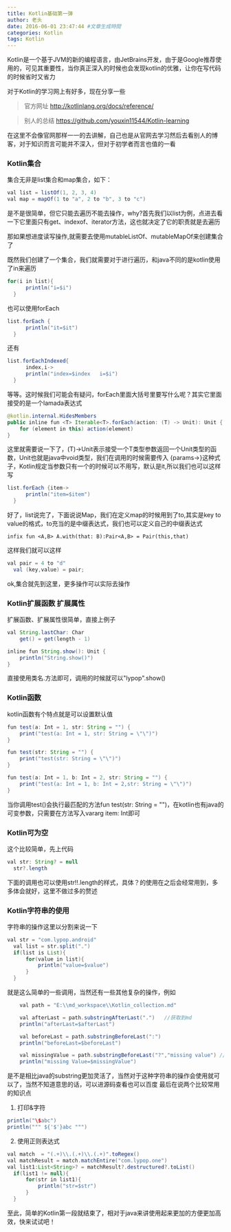 ```yaml
---
title: Kotlin基础第一弹
author: 老头
date: 2016-06-01 23:47:44 #文章生成時間
categories: Kotlin
tags: Kotlin
---
```


Kotlin是一个基于JVM的新的编程语言，由JetBrains开发，由于是Google推荐使用的，可见其重要性，当你真正深入的时候也会发现kotlin的优雅，让你在写代码的时候省时又省力

对于Kotlin的学习网上有好多，现在分享一些

> 官方网址 http://kotlinlang.org/docs/reference/

> 别人的总结 https://github.com/youxin11544/Kotlin-learning

在这里不会像官网那样一一的去讲解，自己也是从官网去学习然后去看别人的博客，对于知识而言可能并不深入，但对于初学者而言也值的一看

### Kotlin集合

集合无非是list集合和map集合，如下：
```java
val list = listOf(1, 2, 3, 4)
val map = mapOf(1 to "a", 2 to "b", 3 to "c")
```
是不是很简单，但它只能去遍历不能去操作，why?首先我们以list为例，点进去看一下它里面只有get、indexof、iterator方法，这也就决定了它的职责就是去遍历

那如果想进度读写操作,就需要去使用mutableListOf、mutableMapOf来创建集合了

既然我们创建了一个集合，我们就需要对于进行遍历，和java不同的是kotlin使用了in来遍历
```java
for(i in list){
      println("i=$i")
  }
```
也可以使用forEach
```java
list.forEach {
      println("it=$it")
  }
```
还有
```java
list.forEachIndexed{
      index,i->
      println("index=$index   i=$i")
  }
```
等等。这时候我们可能会有疑问，forEach里面大括号里要写什么呢？其实它里面接受的是一个lamada表达式
```java
@kotlin.internal.HidesMembers
public inline fun <T> Iterable<T>.forEach(action: (T) -> Unit): Unit {
    for (element in this) action(element)
}
```
这里就需要说一下了，(T)->Unit表示接受一个T类型参数返回一个Unit类型的函数，Unit也就是java中void类型，我们在调用的时候需要传入
{params->}这种式子，Kotlin规定当参数只有一个的时候可以不用写，默认是it,所以我们也可以这样写
```java
list.forEach {item->
      println("item=$item")
  }
```
好了，list说完了，下面说说Map，我们在定义map的时候用到了to,其实是key to value的格式，to充当的是中缀表达式，我们也可以定义自己的中缀表达式

	infix fun <A,B> A.with(that: B):Pair<A,B> = Pair(this,that)

这样我们就可以这样
```java
val pair = 4 to "d"
  val (key,value) = pair;
```
ok,集合就先到这里，更多操作可以实际去操作

### Kotlin扩展函数 扩展属性

扩展函数、扩展属性很简单，直接上例子
```java
val String.lastChar: Char
  	get() = get(length - 1)

inline fun String.show(): Unit {
    println("String.show()")
}
```
直接使用类名.方法即可，调用的时候就可以"lypop".show()

### Kotlin函数

kotlin函数有个特点就是可以设置默认值
```java
fun test(a: Int = 1, str: String = "") {
  	print("test(a: Int = 1, str: String = \"\")")
}

fun test(str: String = "") {
    print("test(str: String = \"\")")
}

fun test(a: Int = 1, b: Int = 2, str: String = "") {
    print("test(a: Int = 1, b: Int = 2,str: String = \"\")")
}
```
当你调用test()会执行最匹配的方法fun test(str: String = "")，在kotlin也有java的可变参数，只需要在方法写入vararg item: Int即可

### Kotlin可为空

这个比较简单，先上代码
```java
val str: String? = null
  str?.length
```
下面的调用也可以使用str!!.length的样式，具体？的使用在之后会经常用到，多多体会就好，这里不做过多的赘述

### Kotlin字符串的使用

字符串的操作这里以分割来说一下
```java
val str = "com.lypop.android"
  val list = str.split(".")
  if(list is List){
      for(value in list){
          println("value=$value")
      }
  }
```
就是这么简单的一些调用，当然还有一些其他复杂的操作，例如
```java
	val path = "E:\\md_workspace\\Kotlin_collection.md"

    val afterLast = path.substringAfterLast(".")   //获取到md
    println("afterLast=$afterLast")

    val beforeLast = path.substringBeforeLast(":")
    println("beforeLast=$beforeLast")

    val missingValue = path.substringBeforeLast("?","missing value") //如果没有找到的话则返回第二个参数
    println("missing Value=$missingValue")
```
是不是相比java的substring更加灵活了，当然对于这种字符串的操作会使用就可以了，当然不知道意思的话，可以进源码查看也可以百度
最后在说两个比较常用的知识点

1. 打印&字符
```java
println("\$abc")
println(""" ${'$'}abc """)
```
2. 使用正则表达式
```java
val match  = "(.+)\\.(.+)\\.(.+)".toRegex()
val matchResult = match.matchEntire("com.lypop.one")
val list1:List<String>? = matchResult?.destructured?.toList()
  if(list1 != null){
      for(str in list1){
          println("str=$str")
      }
  }
```
至此，简单的Kotlin第一段就结束了，相对于java来讲使用起来更加的方便更加高效，快来试试吧！
